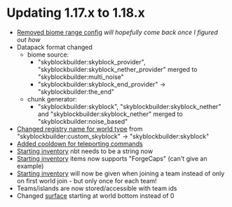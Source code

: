 # Updating 1.17.x to 1.18.x

- [Removed biome range config](../1.17.x/config/world.md#biome-range) *will hopefully come back once I figured out how*
- Datapack format changed
    - biome source: 
        - "skyblockbuilder:skyblock_provider", "skyblockbuilder:skyblock_nether_provider" merged to "skyblockbuilder:multi_noise"
        - "skyblockbuilder:skyblock_end_provider" -> "skyblockbuilder:the_end"
    - chunk generator:
        - "skyblockbuilder:skyblock", "skyblockbuilder:skyblock_nether" and "skyblockbuilder:skyblock_nether" merged to "skyblockbuilder:noise_based"
- [Changed registry name for world type](packdev/packdev.md#main-setup) from "skyblockbuilder:custom_skyblock" -> "skyblockbuilder:skyblock"
- [Added cooldown for teleporting commands](config/utility.md#teleports)
- [Starting inventory](config/inventory.md#starting-inventory) nbt needs to be a string now
- [Starting inventory](config/inventory.md#starting-inventory) items now supports "ForgeCaps" (can't give an example)
- [Starting inventory](config/inventory.md#starting-inventory) will now be given when joining a team instead of only on first world join - but only once for each team!
- Teams/islands are now stored/accessible with team ids
- Changed [surface](config/world.md#surface) starting at world bottom instead of 0